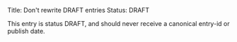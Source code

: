 Title: Don't rewrite DRAFT entries
Status: DRAFT

This entry is status DRAFT, and should never receive a canonical entry-id or publish date.

